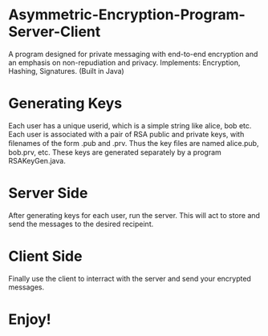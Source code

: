 # Asymmetric-Encryption-Program-Server-Client
A program designed for private messaging with end-to-end encryption and an emphasis on non-repudiation and privacy. Implements: Encryption, Hashing, Signatures. (Built in Java) 

# Generating Keys
Each user has a unique userid, which is a simple string like alice, bob etc. Each user is associated with a pair of RSA public and private keys, with ﬁlenames of the form <userid>.pub and <userid>.prv. Thus the key ﬁles are named alice.pub, bob.prv, etc. These keys are generated separately by a program RSAKeyGen.java.

# Server Side
After generating keys for each user, run the server. This will act to store and send the messages to the desired recipeint.

# Client Side
Finally use the client to interract with the server and send your encrypted messages.

# Enjoy!
